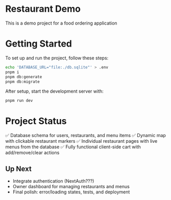 # Restaurant Demo

This is a demo project for a food ordering application

# Getting Started

To set up and run the project, follow these steps:

```sh
echo 'DATABASE_URL="file:./db.sqlite"' > .env
pnpm i
pnpm db:generate
pnpm db:migrate
```

After setup, start the development server with:

```sh
pnpm run dev
```

# Project Status

✅ Database schema for users, restaurants, and menu items
✅ Dynamic map with clickable restaurant markers
✅ Individual restaurant pages with live menus from the database
✅ Fully functional client-side cart with add/remove/clear actions

## Up Next

- Integrate authentication (NextAuth???)
- Owner dashboard for managing restaurants and menus
- Final polish: error/loading states, tests, and deployment